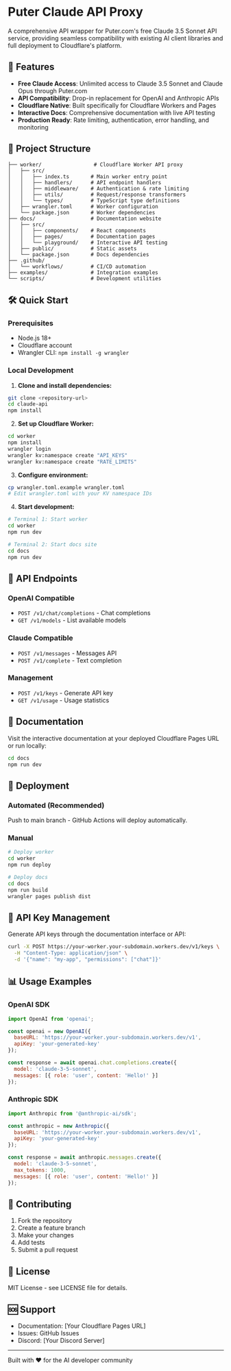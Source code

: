 # Puter Claude API Proxy

A comprehensive API wrapper for Puter.com's free Claude 3.5 Sonnet API service, providing seamless compatibility with existing AI client libraries and full deployment to Cloudflare's platform.

## 🚀 Features

- **Free Claude Access**: Unlimited access to Claude 3.5 Sonnet and Claude Opus through Puter.com
- **API Compatibility**: Drop-in replacement for OpenAI and Anthropic APIs
- **Cloudflare Native**: Built specifically for Cloudflare Workers and Pages
- **Interactive Docs**: Comprehensive documentation with live API testing
- **Production Ready**: Rate limiting, authentication, error handling, and monitoring

## 📁 Project Structure

```
├── worker/                 # Cloudflare Worker API proxy
│   ├── src/
│   │   ├── index.ts       # Main worker entry point
│   │   ├── handlers/      # API endpoint handlers
│   │   ├── middleware/    # Authentication & rate limiting
│   │   ├── utils/         # Request/response transformers
│   │   └── types/         # TypeScript type definitions
│   ├── wrangler.toml      # Worker configuration
│   └── package.json       # Worker dependencies
├── docs/                  # Documentation website
│   ├── src/
│   │   ├── components/    # React components
│   │   ├── pages/         # Documentation pages
│   │   └── playground/    # Interactive API testing
│   ├── public/            # Static assets
│   └── package.json       # Docs dependencies
├── .github/
│   └── workflows/         # CI/CD automation
├── examples/              # Integration examples
└── scripts/               # Development utilities
```

## 🛠 Quick Start

### Prerequisites

- Node.js 18+
- Cloudflare account
- Wrangler CLI: `npm install -g wrangler`

### Local Development

1. **Clone and install dependencies:**
```bash
git clone <repository-url>
cd claude-api
npm install
```

2. **Set up Cloudflare Worker:**
```bash
cd worker
npm install
wrangler login
wrangler kv:namespace create "API_KEYS"
wrangler kv:namespace create "RATE_LIMITS"
```

3. **Configure environment:**
```bash
cp wrangler.toml.example wrangler.toml
# Edit wrangler.toml with your KV namespace IDs
```

4. **Start development:**
```bash
# Terminal 1: Start worker
cd worker
npm run dev

# Terminal 2: Start docs site
cd docs
npm run dev
```

## 🔧 API Endpoints

### OpenAI Compatible
- `POST /v1/chat/completions` - Chat completions
- `GET /v1/models` - List available models

### Claude Compatible
- `POST /v1/messages` - Messages API
- `POST /v1/complete` - Text completion

### Management
- `POST /v1/keys` - Generate API key
- `GET /v1/usage` - Usage statistics

## 📖 Documentation

Visit the interactive documentation at your deployed Cloudflare Pages URL or run locally:

```bash
cd docs
npm run dev
```

## 🚀 Deployment

### Automated (Recommended)
Push to main branch - GitHub Actions will deploy automatically.

### Manual
```bash
# Deploy worker
cd worker
npm run deploy

# Deploy docs
cd docs
npm run build
wrangler pages publish dist
```

## 🔑 API Key Management

Generate API keys through the documentation interface or API:

```bash
curl -X POST https://your-worker.your-subdomain.workers.dev/v1/keys \
  -H "Content-Type: application/json" \
  -d '{"name": "my-app", "permissions": ["chat"]}'
```

## 📊 Usage Examples

### OpenAI SDK
```javascript
import OpenAI from 'openai';

const openai = new OpenAI({
  baseURL: 'https://your-worker.your-subdomain.workers.dev/v1',
  apiKey: 'your-generated-key'
});

const response = await openai.chat.completions.create({
  model: 'claude-3-5-sonnet',
  messages: [{ role: 'user', content: 'Hello!' }]
});
```

### Anthropic SDK
```javascript
import Anthropic from '@anthropic-ai/sdk';

const anthropic = new Anthropic({
  baseURL: 'https://your-worker.your-subdomain.workers.dev/v1',
  apiKey: 'your-generated-key'
});

const response = await anthropic.messages.create({
  model: 'claude-3-5-sonnet',
  max_tokens: 1000,
  messages: [{ role: 'user', content: 'Hello!' }]
});
```

## 🤝 Contributing

1. Fork the repository
2. Create a feature branch
3. Make your changes
4. Add tests
5. Submit a pull request

## 📄 License

MIT License - see LICENSE file for details.

## 🆘 Support

- Documentation: [Your Cloudflare Pages URL]
- Issues: GitHub Issues
- Discord: [Your Discord Server]

---

Built with ❤️ for the AI developer community